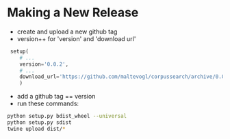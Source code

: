 Making a New Release
====================

 - create and upload a new github tag
 - version++ for 'version' and 'download url'

```python
 setup(
    # ...
    version='0.0.2',
    # ...
    download_url='https://github.com/maltevogl/corpussearch/archive/0.0.2.tar.gz',
    )
```

 - add a github tag == version
 - run these commands:

```bash
python setup.py bdist_wheel --universal
python setup.py sdist
twine upload dist/*
```
